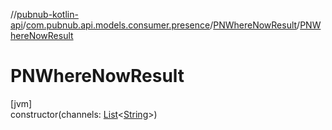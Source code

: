 //[pubnub-kotlin-api](../../../index.md)/[com.pubnub.api.models.consumer.presence](../index.md)/[PNWhereNowResult](index.md)/[PNWhereNowResult](-p-n-where-now-result.md)

# PNWhereNowResult

[jvm]\
constructor(channels: [List](https://kotlinlang.org/api/latest/jvm/stdlib/kotlin.collections/-list/index.html)&lt;[String](https://kotlinlang.org/api/latest/jvm/stdlib/kotlin/-string/index.html)&gt;)
